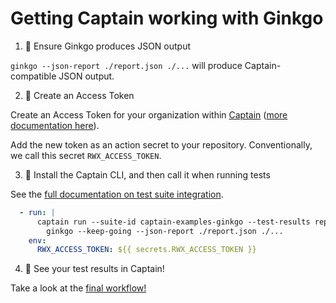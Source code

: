 # Getting Captain working with Ginkgo

1. 🧪 Ensure Ginkgo produces JSON output

`ginkgo --json-report ./report.json ./...` will produce Captain-compatible JSON output.

2. 🔐 Create an Access Token

Create an Access Token for your organization within [Captain][captain] ([more documentation here][create-access-token]).

Add the new token as an action secret to your repository. Conventionally, we call this secret `RWX_ACCESS_TOKEN`.

3. 💌 Install the Captain CLI, and then call it when running tests

See the [full documentation on test suite integration][test-suite-integration].

```yaml
  - run: |
      captain run --suite-id captain-examples-ginkgo --test-results report.json -- \
        ginkgo --keep-going --json-report ./report.json ./...
    env:
      RWX_ACCESS_TOKEN: ${{ secrets.RWX_ACCESS_TOKEN }}
```

4. 🎉 See your test results in Captain!

Take a look at the [final workflow!][workflow-with-captain]

[captain]: https://account.rwx.com/deep_link/manage/access_tokens
[create-access-token]: https://www.rwx.com/docs/access-tokens
[workflow-with-captain]: https://github.com/captain-examples/ginkgo/blob/main/.github/workflows/ci.yml
[test-suite-integration]: https://www.rwx.com/captain/docs/test-suite-integration

